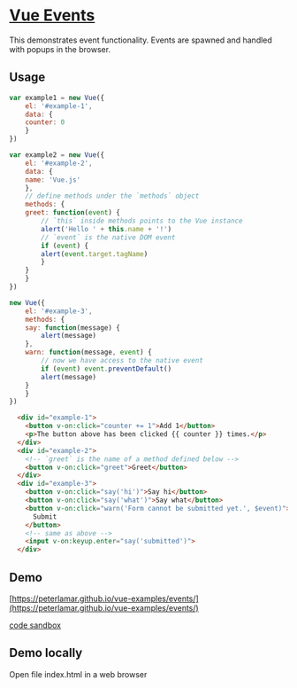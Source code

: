 # [Vue Events](https://vuejs.org/v2/guide/events.html)

This demonstrates event functionality. Events are spawned
and handled with popups in the browser.

## Usage

```javascript
var example1 = new Vue({
    el: '#example-1',
    data: {
    counter: 0
    }
})

var example2 = new Vue({
    el: '#example-2',
    data: {
    name: 'Vue.js'
    },
    // define methods under the `methods` object
    methods: {
    greet: function(event) {
        // `this` inside methods points to the Vue instance
        alert('Hello ' + this.name + '!')
        // `event` is the native DOM event
        if (event) {
        alert(event.target.tagName)
        }
    }
    }
})

new Vue({
    el: '#example-3',
    methods: {
    say: function(message) {
        alert(message)
    },
    warn: function(message, event) {
        // now we have access to the native event
        if (event) event.preventDefault()
        alert(message)
    }
    }
})
```

```html
  <div id="example-1">
    <button v-on:click="counter += 1">Add 1</button>
    <p>The button above has been clicked {{ counter }} times.</p>
  </div>
  <div id="example-2">
    <!-- `greet` is the name of a method defined below -->
    <button v-on:click="greet">Greet</button>
  </div>
  <div id="example-3">
    <button v-on:click="say('hi')">Say hi</button>
    <button v-on:click="say('what')">Say what</button>
    <button v-on:click="warn('Form cannot be submitted yet.', $event)">
      Submit
    </button>
    <!-- same as above -->
    <input v-on:keyup.enter="say('submitted')">
  </div>
```

## Demo

[https://peterlamar.github.io/vue-examples/events/](https://peterlamar.github.io/vue-examples/events/)

[code sandbox](https://codesandbox.io/s/pmo03ppvl0)

## Demo locally

Open file index.html in a web browser
